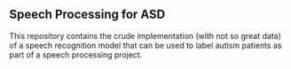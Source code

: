 ## Speech Processing for ASD

This repository contains the crude implementation (with not so great data) of 
a speech recognition model that can be used to label autism patients as part of
a speech processing project. 


